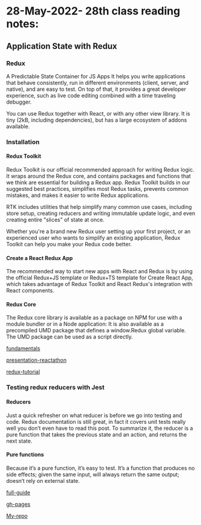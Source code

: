 # 28-May-2022- 28th class reading notes:


## Application State with Redux

### Redux

A Predictable State Container for JS Apps
It helps you write applications that behave consistently, run in different environments (client, server, and native), and are easy to test. On top of that, it provides a great developer experience, such as live code editing combined with a time traveling debugger.

You can use Redux together with React, or with any other view library. It is tiny (2kB, including dependencies), but has a large ecosystem of addons available.

### Installation
#### Redux Toolkit
Redux Toolkit is our official recommended approach for writing Redux logic. It wraps around the Redux core, and contains packages and functions that we think are essential for building a Redux app. Redux Toolkit builds in our suggested best practices, simplifies most Redux tasks, prevents common mistakes, and makes it easier to write Redux applications.

RTK includes utilities that help simplify many common use cases, including store setup, creating reducers and writing immutable update logic, and even creating entire "slices" of state at once.

Whether you're a brand new Redux user setting up your first project, or an experienced user who wants to simplify an existing application, Redux Toolkit can help you make your Redux code better.

#### Create a React Redux App
The recommended way to start new apps with React and Redux is by using the official Redux+JS template or Redux+TS template for Create React App, which takes advantage of Redux Toolkit and React Redux's integration with React components.

#### Redux Core
The Redux core library is available as a package on NPM for use with a module bundler or in a Node application:
It is also available as a precompiled UMD package that defines a window.Redux global variable. The UMD package can be used as a script directly.


[fundamentals](https://app.egghead.io/playlists/fundamentals-of-redux-course-from-dan-abramov-bd5cc867)

[presentation-reactathon](https://blog.isquaredsoftware.com/2018/03/presentation-reactathon-redux-fundamentals/)

[redux-tutorial](https://daveceddia.com/redux-tutorial/)

### Testing redux reducers with Jest

#### Reducers

Just a quick refresher on what reducer is before we go into testing and code. Redux documentation is still great, in fact it covers unit tests really well you don’t even have to read this post. To summarize it, the reducer is a pure function that takes the previous state and an action, and returns the next state.

#### Pure functions

Because it’s a pure function, it’s easy to test. It’s a function that produces no side effects; given the same input, will always return the same output; doesn’t rely on external state.

[full-guide](https://www.freecodecamp.org/news/understanding-redux-the-worlds-easiest-guide-to-beginning-redux-c695f45546f6)


[gh-pages](https://marah-jaradat.github.io/advanced-js-reading-notes/)

[My-repo](https://github.com/marah-jaradat/advanced-js-reading-notes/blob/gh-pages/28th-day/28-readme.md)